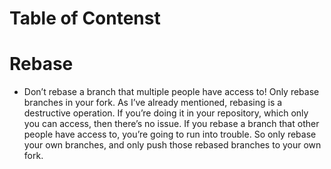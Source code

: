 # Table of Contenst

# Rebase
* Don’t rebase a branch that multiple people have access to! Only rebase branches in your fork. As I’ve already mentioned, rebasing is a destructive operation. If you’re doing it in your repository, which only you can access, then there’s no issue. If you rebase a branch that other people have access to, you’re going to run into trouble. So only rebase your own branches, and only push those rebased branches to your own fork.
